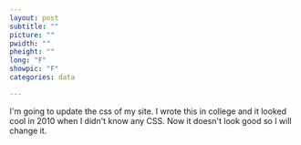 ```yaml
---
layout: post
subtitle: ""
picture: ""
pwidth: ""
pheight: ""
long: "F"
showpic: "F"
categories: data

---
```


I'm going to update the css of my site. 
I wrote this in college and it looked cool in 2010 when I didn't know any CSS. Now it doesn't look good so I will change it. 

